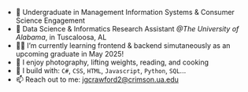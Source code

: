 
- 📖 Undergraduate in Management Information Systems & Consumer Science Engagement 
- 🔭 Data Science & Informatics Research Assistant *@The University of Alabama*, in Tuscaloosa, AL
- 👨‍💻 I’m currently learning frontend & backend simutaneously as an upcoming graduate in May 2025!
- 📸 I enjoy photography, lifting weights, reading, and cooking
- 🧰 I build with: ```C#```, ```CSS```, ```HTML```, ```Javascript```, ```Python```, ```SQL```...
- 📫 Reach out to me: [jgcrawford2@crimson.ua.edu](jgcrawford2@crimson.ua.edu)
